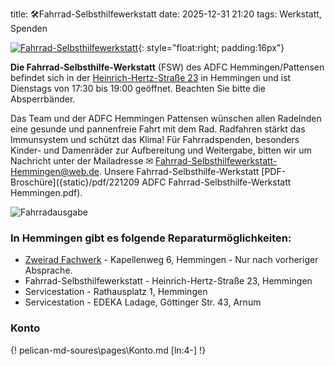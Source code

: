 title: 🛠️Fahrrad-Selbsthilfewerkstatt
date: 2025-12-31 21:20
tags: Werkstatt, Spenden

[![Fahrrad-Selbsthilfewerkstatt]({static}/images/FSW-OSM_c_OSMBeteiligte.png)](https://www.openstreetmap.org/node/4883878619#map=15/52.31639/9.72693){: style="float:right; padding:16px"}

<!-- hat jeden **Dienstag von 17:30 bis 19:00** geöffnet.-->

**Die Fahrrad-Selbsthilfe-Werkstatt** (FSW) des ADFC Hemmingen/Pattensen befindet sich in der [Heinrich-Hertz-Straße 23](https://www.openstreetmap.org/node/4883878619#map=15/52.31639/9.72693) in Hemmingen und ist Dienstags von 17:30 bis 19:00 geöffnet. Beachten Sie bitte die Absperrbänder. 

Das Team und der ADFC Hemmingen Pattensen wünschen allen Radelnden eine gesunde und pannenfreie Fahrt mit dem Rad. Radfahren stärkt das Immunsystem und schützt das Klima! Für Fahrradspenden, besonders Kinder- und Damenräder zur Aufbereitung und Weitergabe, bitten wir um Nachricht unter der Mailadresse ✉ [Fahrrad-Selbsthilfewerkstatt-Hemmingen@web.de](mailto:Fahrrad-Selbsthilfewerkstatt-Hemmingen@web.de). Unsere Fahrrad-Selbsthilfe-Werkstatt [PDF-Broschüre]({static}/pdf/221209 ADFC Fahrrad-Selbsthilfe-Werkstatt Hemmingen.pdf).

![Fahrradausgabe]({static}/images/Fahrradausgabe.jpg)

### In Hemmingen gibt es folgende Reparaturmöglichkeiten:

- [Zweirad Fachwerk](https://www.zweirad-fachwerk.de/) - Kapellenweg 6, Hemmingen - Nur nach vorheriger Absprache.
- Fahrrad-Selbsthilfewerkstatt - Heinrich-Hertz-Straße 23, Hemmingen
- Servicestation - Rathausplatz 1, Hemmingen
- Servicestation - EDEKA Ladage, Göttinger Str. 43, Arnum

### Konto

{! pelican-md-soures\pages\Konto.md [ln:4-] !}
